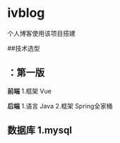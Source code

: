 # ivblog
个人博客使用该项目搭建

##技术选型

：第一版
---------------------------------------------------------------------
**前端**
1.框架 Vue

**后端**
1.语言 Java
2.框架 Spring全家桶

**数据库**
1.mysql
---------------------------------------------------------------------
